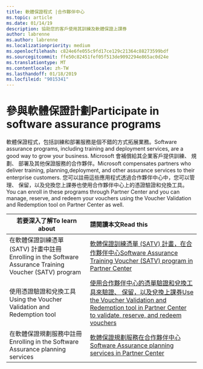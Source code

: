 ```yaml
---
title: 軟體保證程式 |合作夥伴中心
ms.topic: article
ms.date: 01/14/19
description: 協助您的客戶使用其訓練及軟體保證上課券
author: labrenne
ms.author: labrenne
ms.localizationpriority: medium
ms.openlocfilehash: c824e6fe055c9fd17ce129c21364c88273599bdf
ms.sourcegitcommit: ffe50c82451fef05f513de9092294e865ac0d24e
ms.translationtype: MT
ms.contentlocale: zh-TW
ms.lasthandoff: 01/18/2019
ms.locfileid: "9015341"
---
```

# <a name="participate-in-software-assurance-programs"></a><span data-ttu-id="dcf2c-103">參與軟體保證計劃</span><span class="sxs-lookup"><span data-stu-id="dcf2c-103">Participate in software assurance programs</span></span>

<span data-ttu-id="dcf2c-104">軟體保證程式，包括訓練和部署服務是個不錯的方式拓展業務。</span><span class="sxs-lookup"><span data-stu-id="dcf2c-104">Software assurance programs, including training and deployment services, are a good way to grow your business.</span></span> <span data-ttu-id="dcf2c-105">Microsoft 會補償給其企業客戶提供訓練、 規劃、 部署及其他保證服務的合作夥伴。</span><span class="sxs-lookup"><span data-stu-id="dcf2c-105">Microsoft compensates partners who deliver training, planning,deployment, and other assurance services to their enterprise customers.</span></span> <span data-ttu-id="dcf2c-106">您可以註冊這些應用程式透過合作夥伴中心中，您可以管理、 保留，以及兌換您上課券也使用合作夥伴中心上的憑證驗證和兌換工具。</span><span class="sxs-lookup"><span data-stu-id="dcf2c-106">You can enroll in these programs through Partner Center and you can manage, reserve, and redeem your vouchers using the Voucher Validation and Redemption tool on Partner Center as well.</span></span> 

|**<span data-ttu-id="dcf2c-107">若要深入了解</span><span class="sxs-lookup"><span data-stu-id="dcf2c-107">To learn about</span></span>**   |**<span data-ttu-id="dcf2c-108">請閱讀本文</span><span class="sxs-lookup"><span data-stu-id="dcf2c-108">Read this</span></span>**   |
|--------------------------|:------------------|
|<span data-ttu-id="dcf2c-109">在軟體保證訓練憑單 (SATV) 計畫中註冊</span><span class="sxs-lookup"><span data-stu-id="dcf2c-109">Enrolling in the Software Assurance Training Voucher (SATV) program</span></span>|[<span data-ttu-id="dcf2c-110">軟體保證訓練憑單 (SATV) 計畫，在合作夥伴中心</span><span class="sxs-lookup"><span data-stu-id="dcf2c-110">Software Assurance Training Voucher (SATV) program in Partner Center</span></span>](software-assurance-satv.md)|
|<span data-ttu-id="dcf2c-111">使用憑證驗證和兌換工具</span><span class="sxs-lookup"><span data-stu-id="dcf2c-111">Using the Voucher Validation and Redemption tool</span></span>|[<span data-ttu-id="dcf2c-112">使用合作夥伴中心的憑單驗證和兌換工具來驗證、 保留，以及兌換上課券</span><span class="sxs-lookup"><span data-stu-id="dcf2c-112">Use the Voucher Validation and Redemption tool in Partner Center to validate, reserve, and redeem vouchers</span></span>](voucher-validation-tool.md)|
|<span data-ttu-id="dcf2c-113">在軟體保證規劃服務中註冊</span><span class="sxs-lookup"><span data-stu-id="dcf2c-113">Enrolling in the Software Assurance planning services</span></span>|[<span data-ttu-id="dcf2c-114">軟體保證規劃服務在合作夥伴中心</span><span class="sxs-lookup"><span data-stu-id="dcf2c-114">Software Assurance planning services in Partner Center</span></span>](software-assurance-dps.md) 
